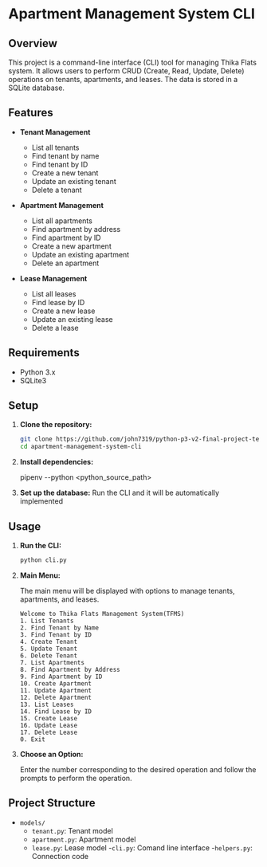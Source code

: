 # Apartment Management System CLI

## Overview

This project is a command-line interface (CLI) tool for managing Thika Flats system. It allows users to perform CRUD (Create, Read, Update, Delete) operations on tenants, apartments, and leases. The data is stored in a SQLite database.

## Features

- **Tenant Management**
  - List all tenants
  - Find tenant by name
  - Find tenant by ID
  - Create a new tenant
  - Update an existing tenant
  - Delete a tenant

- **Apartment Management**
  - List all apartments
  - Find apartment by address
  - Find apartment by ID
  - Create a new apartment
  - Update an existing apartment
  - Delete an apartment

- **Lease Management**
  - List all leases
  - Find lease by ID
  - Create a new lease
  - Update an existing lease
  - Delete a lease

## Requirements

- Python 3.x
- SQLite3

## Setup

1. **Clone the repository:**

    ```sh
    git clone https://github.com/john7319/python-p3-v2-final-project-template
    cd apartment-management-system-cli
    ```

2. **Install dependencies:**

    pipenv --python <python_source_path>

3. **Set up the database:**
    Run the CLI and it will be automatically implemented
    

## Usage

1. **Run the CLI:**

    ```sh
    python cli.py
    ```

2. **Main Menu:**

    The main menu will be displayed with options to manage tenants, apartments, and leases.

    ```
    Welcome to Thika Flats Management System(TFMS)
    1. List Tenants
    2. Find Tenant by Name
    3. Find Tenant by ID
    4. Create Tenant
    5. Update Tenant
    6. Delete Tenant
    7. List Apartments
    8. Find Apartment by Address
    9. Find Apartment by ID
    10. Create Apartment
    11. Update Apartment
    12. Delete Apartment
    13. List Leases
    14. Find Lease by ID
    15. Create Lease
    16. Update Lease
    17. Delete Lease
    0. Exit
    ```

3. **Choose an Option:**

    Enter the number corresponding to the desired operation and follow the prompts to perform the operation.

## Project Structure

- `models/`
  - `tenant.py`: Tenant model
  - `apartment.py`: Apartment model
  - `lease.py`: Lease model
-`cli.py`: Comand line interface
-`helpers.py`: Connection code